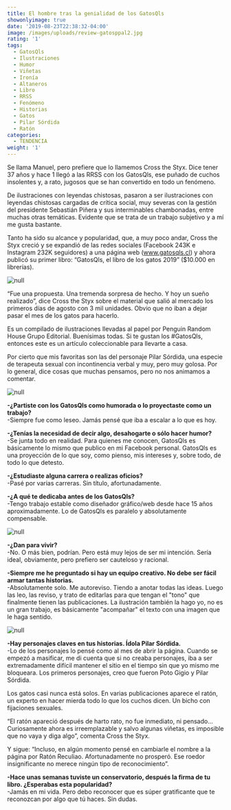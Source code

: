 ```yaml
---
title: El hombre tras la genialidad de los GatosQls
showonlyimage: true
date: '2019-08-23T22:38:32-04:00'
image: /images/uploads/review-gatosppal2.jpg
rating: '1'
tags:
  - GatosQls
  - Ilustraciones
  - Humor
  - Viñetas
  - Ironía
  - Altaneros
  - Libro
  - RRSS
  - Fenómeno
  - Historias
  - Gatos
  - Pilar Sórdida
  - Ratón
categories:
  - TENDENCIA
weight: '1'
---
```

Se llama Manuel, pero prefiere que lo llamemos Cross the Styx. Dice tener 37 años y hace 1 llegó a las RRSS con los GatosQls, ese puñado de cuchos insolentes y, a rato, jugosos que se han convertido en todo un fenómeno.

<!--more-->

De ilustraciones con leyendas chistosas, pasaron a ser ilustraciones con leyendas chistosas cargadas de crítica social, muy severas con la gestión del presidente Sebastián Piñera y sus interminables chambonadas, entre muchas otras temáticas. Evidente que se trata de un trabajo subjetivo y a mí me gusta bastante.

Tanto ha sido su alcance y popularidad, que, a muy poco andar, Cross the Styx creció y se expandió de las redes sociales (Facebook 243K e Instagram 232K seguidores) a una página web (www.gatosqls.cl) y ahora publicó su primer libro: “GatosQls, el libro de los gatos 2019” ($10.000 en librerías).

![null](/images/uploads/crossthestyx.jpg)

“Fue una propuesta. Una tremenda sorpresa de hecho. Y hoy un sueño realizado”, dice Cross the Styx sobre el material que salió al mercado los primeros días de agosto con 3 mil unidades. Obvio que no iban a dejar pasar el mes de los gatos para hacerlo. 

Es un compilado de ilustraciones llevadas al papel por Penguin Random House Grupo Editorial. Buenísimas todas. Si te gustan los #GatosQls, entonces este es un artículo coleccionable para llevarte a casa.

Por cierto que mis favoritas son las del personaje Pilar Sórdida, una especie de terapeuta sexual con incontinencia verbal y muy, pero muy golosa. Por lo general, dice cosas que muchas pensamos, pero no nos animamos a comentar.

![null](/images/uploads/review-gatos5.jpg)

**\-¿Partiste con los GatosQls como humorada o lo proyectaste como un trabajo?**\
-Siempre fue como leseo. Jamás pensé que iba a escalar a lo que es hoy.

**\-¿Tenías la necesidad de decir algo, desahogarte o sólo hacer humor?**\
-Se junta todo en realidad. Para quienes me conocen, GatosQls es básicamente lo mismo que publico en mi Facebook personal. GatosQls es una proyección de lo que soy, como pienso, mis intereses y, sobre todo, de todo lo que detesto.

**\-¿Estudiaste alguna carrera o realizas oficios?**\
-Pasé por varias carreras. Sin título, afortunadamente.

**\-¿A qué te dedicaba antes de los GatosQls?**\
-Tengo trabajo estable como diseñador gráfico/web desde hace 15 años aproximadamente. Lo de GatosQls es paralelo y absolutamente compensable.

![null](/images/uploads/review-gatos6.jpg)

**\-¿Dan para vivir?**\
-No. O más bien, podrían. Pero está muy lejos de ser mi intención. Sería ideal, obviamente, pero prefiero ser cauteloso y racional.

**\-Siempre me he preguntado si hay un equipo creativo. No debe ser fácil armar tantas historias.**\
-Absolutamente solo. Me autoreviso. Tiendo a anotar todas las ideas. Luego las leo, las reviso, y trato de editarlas para que tengan el "tono" que finalmente tienen las publicaciones. La ilustración también la hago yo, no es un gran trabajo, es básicamente "acompañar" el texto con una imagen que le haga sentido.

![null](/images/uploads/review-gatos4.jpg)

**\-Hay personajes claves en tus historias. Ídola Pilar Sórdida.**\
-Lo de los personajes lo pensé como al mes de abrir la página. Cuando se empezó a masificar, me di cuenta que si no creaba personajes, iba a ser extremadamente difícil mantener el sitio en el tiempo sin que yo mismo me bloqueara. Los primeros personajes, creo que fueron Poto Gigio y Pilar Sórdida. 

Los gatos casi nunca está solos. En varias publicaciones aparece el ratón, un experto en hacer mierda todo lo que los cuchos dicen. Un bicho con fijaciones sexuales. 

“El ratón apareció después de harto rato, no fue inmediato, ni pensado... Curiosamente ahora es irreemplazable y salvo algunas viñetas, es imposible que no vaya y diga algo”, comenta Cross the Styx.

Y sigue: “Incluso, en algún momento pensé en cambiarle el nombre a la página por Ratón Reculiao. Afortunadamente no prosperó. Ese roedor insignificante no merece ningún tipo de reconocimiento”.

**\-Hace unas semanas tuviste un conservatorio, después la  firma de tu libro. ¿Esperabas esta popularidad?**\
-Jamás en mi vida. Pero debo reconocer que es súper gratificante que te reconozcan por algo que tú haces. Sin dudas.
